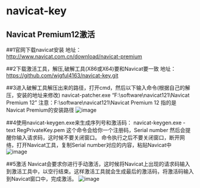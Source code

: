 # navicat-key
## Navicat Premium12激活
##1官网下载navicat安装
地址：http://www.navicat.com.cn/download/navicat-premium

##2下载激活工具，解压,破解工具(X86或X64)要和Navicat要一致
地址：https://github.com/wjgful4163/navicat-key.git

##3进入破解工具解压出来的路径，打开cmd，然后以下输入命令(根据自己的解压，安装的地址来修改)
navicat-patcher.exe “F:\software\navicat121\Navicat Premium 12”
注意：F:\software\navicat121\Navicat Premium 12 指的是Navicat Premium的安装路径
 ![image](https://user-images.githubusercontent.com/50295473/186437552-bbfa63ed-8d9f-4422-b4e2-2091039ee983.png)

 
##4使用navicat-keygen.exe来生成序列号和激活码：
navicat-keygen.exe -text RegPrivateKey.pem
这个命令会给你一个注册码，Serial number
然后会提醒你输入请求码，这时候不要关闭窗口。
命令执行之后不要关闭窗口，断开网络，打开Navicat工具，复制Serial number对应的内容，粘贴Navicat中
![image](https://user-images.githubusercontent.com/50295473/186437643-14027941-e9da-4c08-8976-4f75527576da.png)

 
##5激活
Navicat会要求你进行手动激活，这时候将Navicat上出现的请求码输入到激活工具中，以空行结束。这样激活工具就会生成最后的激活码，将激活码输入到Navicat窗口中，完成激活。
 ![image](https://user-images.githubusercontent.com/50295473/186437682-da9f1142-8a0a-4de1-bffa-b4153f35909f.png)


